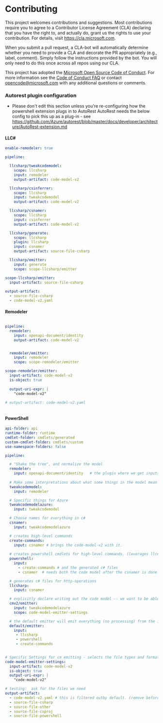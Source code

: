 
# Contributing

This project welcomes contributions and suggestions.  Most contributions require you to agree to a
Contributor License Agreement (CLA) declaring that you have the right to, and actually do, grant us
the rights to use your contribution. For details, visit https://cla.microsoft.com.

When you submit a pull request, a CLA-bot will automatically determine whether you need to provide
a CLA and decorate the PR appropriately (e.g., label, comment). Simply follow the instructions
provided by the bot. You will only need to do this once across all repos using our CLA.

This project has adopted the [Microsoft Open Source Code of Conduct](https://opensource.microsoft.com/codeofconduct/).
For more information see the [Code of Conduct FAQ](https://opensource.microsoft.com/codeofconduct/faq/) or
contact [opencode@microsoft.com](mailto:opencode@microsoft.com) with any additional questions or comments.


### Autorest plugin configuration
- Please don't edit this section unless you're re-configuring how the powershell extension plugs in to AutoRest
AutoRest needs the below config to pick this up as a plug-in - see https://github.com/Azure/autorest/blob/master/docs/developer/architecture/AutoRest-extension.md


#### LLC#

``` yaml $(llcsharp)
enable-remodeler: true

pipeline:

  llcsharp/tweakcodemodel:
    scope: llcsharp
    input: remodeler
    output-artifact: code-model-v2

  llcsharp/csinferrer:
    scope: llcsharp
    input: tweakcodemodel
    output-artifact: code-model-v2

  llcsharp/csnamer:
    scope: llcsharp
    input: csinferrer
    output-artifact: code-model-v2

  llcsharp/generate:
    scope: llcsharp
    plugin: llcsharp
    input: csnamer
    output-artifact: source-file-csharp

  llcsharp/emitter:
    input: generate
    scope: scope-llcsharp/emitter

scope-llcsharp/emitter:
  input-artifact: source-file-csharp
  
output-artifact: 
  - source-file-csharp
  - code-model-v2.yaml

```

#### Remodeler

``` yaml  $(enable-remodeler)
  
pipeline: 
  remodeler:
    input: openapi-document/identity
    output-artifact: code-model-v2


  remodeler/emitter:
    input: remodeler
    scope: scope-remodeler/emitter

scope-remodeler/emitter:
  input-artifact: code-model-v2
  is-object: true
  
  output-uri-expr: | 
    "code-model-v2"
  
# output-artifact: code-model-v2.yaml
  

```

#### PowerShell


``` yaml $(powershell) 
api-folder: api
runtime-folder: runtime
cmdlet-folder: cmdlets/generated
custom-cmdlet-folder: cmdlets/custom
use-namespace-folders: false

pipeline: 

  # "Shake the tree", and normalize the model
  remodeler:
    input: openapi-document/identity   # the plugin where we get inputs from
  
  # Make some interpretations about what some things in the model mean
  tweakcodemodel:
    input: remodeler

  # Specific things for Azure 
  tweakcodemodelazure:
    input: tweakcodemodel

  # Choose names for everything in c#
  csnamer:
    input: tweakcodemodelazure

  # creates high-level commands
  create-commands: 
    input: csnamer # brings the code-model-v2 with it. 
      
  # creates powershell cmdlets for high-level commands. (leverages llc# code)
  powershell:
    input: 
      - create-commands # and the generated c# files
      - csnamer  # needs both the code model after the csnamer is done

  # generates c# files for http-operations
  llcsharp:
    input: csnamer

  # explicitly declare writing out the code model -- we want to be able to emit some files from this one (temporary)
  cmv2/emitter:
    input: tweakcodemodelazure
    scope: code-model-emitter-settings

  # the default emitter will emit everything (no processing) from the inputs listed here.
  default/emitter:
    input: 
     - llcsharp
     - powershell 
     - create-commands 
   

# Specific Settings for cm emitting - selects the file types and format that cmv2-emitter will spit out.  
code-model-emitter-settings:
  input-artifact: code-model-v2
  is-object: true
  output-uri-expr: | 
    "code-model-v2"

# testing:  ask for the files we need  
output-artifact: 
  - code-model-v2.yaml # this is filtered outby default. (remove before production)
  - source-file-csharp
  - source-file-other
  - source-file-csproj
  - source-file-powershell

```